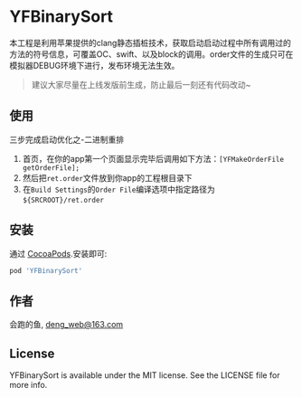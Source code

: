 # YFBinarySort
本工程是利用苹果提供的clang静态插桩技术，获取启动启动过程中所有调用过的方法的符号信息，可覆盖OC、swift、以及block的调用。order文件的生成只可在模拟器DEBUG环境下进行，发布环境无法生效。
> 建议大家尽量在上线发版前生成，防止最后一刻还有代码改动~

## 使用
三步完成启动优化之-二进制重排
1. 首页，在你的app第一个页面显示完毕后调用如下方法：`[YFMakeOrderFile getOrderFile];`
2. 然后把`ret.order`文件放到你app的工程根目录下
3. 在`Build Settings`的`Order File`编译选项中指定路径为`${SRCROOT}/ret.order`

## 安装

通过 [CocoaPods](https://cocoapods.org).安装即可:

```ruby
pod 'YFBinarySort'
```

## 作者

会跑的鱼, deng_web@163.com

## License

YFBinarySort is available under the MIT license. See the LICENSE file for more info.
